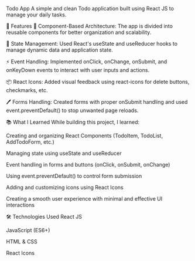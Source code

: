 Todo App
A simple and clean Todo application built using React JS to manage your daily tasks.

🚀 Features
🧩 Component-Based Architecture: The app is divided into reusable components for better organization and scalability.

🧠 State Management: Used React's useState and useReducer hooks to manage dynamic data and application state.

⚡ Event Handling: Implemented onClick, onChange, onSubmit, and onKeyDown events to interact with user inputs and actions.

📦 React Icons: Added visual feedback using react-icons for delete buttons, checkmarks, etc.

🖊️ Forms Handling: Created forms with proper onSubmit handling and used event.preventDefault() to stop unwanted page reloads.

📚 What I Learned
While building this project, I learned:

Creating and organizing React Components (TodoItem, TodoList, AddTodoForm, etc.)

Managing state using useState and useReducer

Event handling in forms and buttons (onClick, onSubmit, onChange)

Using event.preventDefault() to control form submission

Adding and customizing icons using React Icons

Creating a smooth user experience with minimal and effective UI interactions

🛠️ Technologies Used
React JS

JavaScript (ES6+)

HTML & CSS

React Icons
